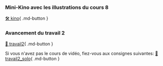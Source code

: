 ### Mini-Kino avec les illustrations du cours 8
[🛠️ kino](exercices_ae/kino){ .md-button }   <br>   

### Avancement du travail 2   
[💼 travail2](exercices_ae/travail2){ .md-button }   <br>   

Si vous n'avez pas le cours de vidéo, fiez-vous aux consignes suivantes: 
[💼 travail2_solo](exercices_ae/travail2_solo){ .md-button }   <br>   

